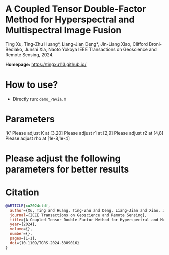 # A Coupled Tensor Double-Factor Method for Hyperspectral and Multispectral Image Fusion
Ting Xu, Ting-Zhu Huang*, Liang-Jian Deng*, Jin-Liang Xiao, Clifford Broni-Bediako, Junshi Xia, Naoto Yokoya
IEEE Transactions on Geoscience and Remote Sensing, 2024.

**Homepage:**  https://tingxu113.github.io/

# How to use?
- Directly run: ``demo_Pavia.m`` 

# Parameters
'K'
Please adjust K at [3,20]
Please adjust r1 at [2,9]
Please adjust r2 at [4,8]
Please adjust rho at [1e-8,1e-4]
# Please adjust the following parameters for better results
 
# Citation
```bibtex
@ARTICLE{xu2024ctdf,
  author={Xu, Ting and Huang, Ting-Zhu and Deng, Liang-Jian and Xiao, Jin-Liang and Broni-Bediako, Clifford and Xia, Junshi and Yokoya, Naoto},
  journal={IEEE Transactions on Geoscience and Remote Sensing}, 
  title={A Coupled Tensor Double-Factor Method for Hyperspectral and Multispectral Image Fusion}, 
  year={2024},
  volume={},
  number={},
  pages={1-1},
  doi={10.1109/TGRS.2024.3389016}
}
```
